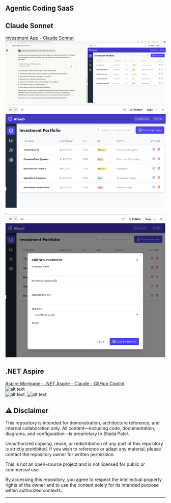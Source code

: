 ﻿
 ## Agentic Coding SaaS

   ## Claude Sonnet
 <a href="https://github.com/spusgh/SaaS_Apps/tree/main/AgenticCoding/Claude%20Sonnet">Investment App - Claude Sonnet</a><br/>
  ![alt text](https://github.com/spusgh/SaaS_Apps/blob/main/AgenticCoding/Claude%20Sonnet/Claude%203.7%20Sonnet.png?raw=true)
 <br/>
  ![alt text](https://github.com/spusgh/SaaS_Apps/blob/main/AgenticCoding/Claude%20Sonnet/Investment%20List.png?raw=true),  ![alt text](https://github.com/spusgh/SaaS_Apps/blob/main/AgenticCoding/Claude%20Sonnet/Add-New%20Investment.png?raw=true) 

   ## .NET Aspire
 <a href="https://github.com/spusgh/SaaS_Apps/tree/main/FinTech_.NETAspire">Aspire Mortgage - .NET Aspire - Claude - GitHub Copilot</a><br/>
 ![alt text](https://github.com/spusgh/SaaS_Apps/tree/main/FinTech_.NETAspire/Aspire%20Mortgage%20-%20.NET%20Aspire%20-%20Claude%20-%20GitHub%20Copilot.gif?raw=true)
 <br/>
  ![alt text](https://github.com/spusgh/SaaS_Apps/tree/main/FinTech_.NETAspire/Aspire%20Mortgage%20-%20.NET%20Aspire%20-%20Claude%20-%20GitHub%20Copilot.gif?raw=true),  ![alt text](https://github.com/spusgh/SaaS_Apps/tree/main/FinTech_.NETAspire/Aspire%20Mortgage%20-%20.NET%20Aspire%20-%20Claude%20-%20GitHub%20Copilot.gif?raw=true) 


  
## ⚠️ Disclaimer

This repository is intended for demonstration, architecture reference, and internal collaboration only. All content—including code, documentation, diagrams, and configuration—is proprietary to Shaila Patel.

Unauthorized copying, reuse, or redistribution of any part of this repository is strictly prohibited. If you wish to reference or adapt any material, please contact the repository owner for written permission.

This is not an open-source project and is not licensed for public or commercial use.

By accessing this repository, you agree to respect the intellectual property rights of the owner and to use the content solely for its intended purpose within authorized contexts.

---
<br/>
